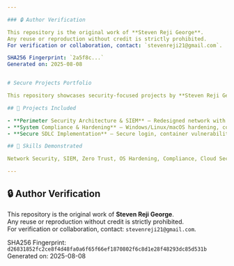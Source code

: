 ```yaml
---

### 🔒 Author Verification

This repository is the original work of **Steven Reji George**.  
Any reuse or reproduction without credit is strictly prohibited.  
For verification or collaboration, contact: `stevenreji21@gmail.com`.

SHA256 Fingerprint: `2a5f8c...`  
Generated on: 2025-08-08


# Secure Projects Portfolio

This repository showcases security-focused projects by **Steven Reji George**.

## 🔐 Projects Included

- **Perimeter Security Architecture & SIEM** – Redesigned network with ELK Stack, DMZ segmentation, and Zero Trust.
- **System Compliance & Hardening** – Windows/Linux/macOS hardening, compliance policy enforcement, and CASB-based cloud security.
- **Secure SDLC Implementation** – Secure login, container vulnerability scanning, API hardening, and threat modeling for CryptoV4ult.

## 🧠 Skills Demonstrated

Network Security, SIEM, Zero Trust, OS Hardening, Compliance, Cloud Security (CASB), Secure SDLC, Vulnerability Assessment, Container & API Security, Threat Modeling, Incident Response.

---
```


## 🔒 Author Verification

This repository is the original work of **Steven Reji George**.  
Any reuse or reproduction without credit is strictly prohibited.  
For verification or collaboration, contact: `stevenreji21@gmail.com`.

SHA256 Fingerprint: `d26831852fc2ce8f4d48fa0a6f65f66ef1870802f6c8d1e28f48293dc85d531b`  
Generated on: 2025-08-08
